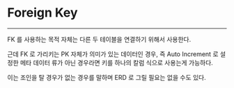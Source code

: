 # Foreign Key

***

FK 를 사용하는 목적 자체는 다른 두 테이블을 연결하기 위해서 사용한다. 

근데 FK 로 가리키는 PK 자체가 의미가 있는 데이터인 경우, 즉 Auto Increment 로 설정한 메타 데이터 류가 아닌 경우라면 키를 하나의 칼럼 식으로 사용는게 가능하다. 

이는 조인을 탈 경우가 없는 경우를 말하며 ERD 로 그릴 필요는 없을 수도 있다. 
